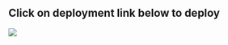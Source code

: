 ## Click on deployment link below to deploy

<a href="https://portal.azure.com/#create/Microsoft.Template/uri/https%3A%2F%2Fraw.githubusercontent.com%2Fchicduong%2Fccd-dev%2Fmaster%2FQualysKB%2Fazuredeploy_QualysKB_API_FunctionApp.json">
    <img src="https://aka.ms/deploytoazurebutton"/>
